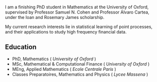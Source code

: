 I am a finishing PhD student in Mathematics at the University of Oxford, supervised by Professor Samuel N. Cohen and Professor Álvaro Cartea, under the Ioan and Rosemary James scholarship.

My current research interests lie in statistical learning of point processes, and their applications to study high frequency financial data.

## Education
- PhD, Mathematics ( _University of Oxford_ )
- MSc, Mathematical & Computational Finance ( _University of Oxford_ )
- MEng, Applied Mathematics ( _Ecole Centrale Paris_ )
- Classes Preparatoires, Mathematics and Physics ( _Lycee Massena_ )
